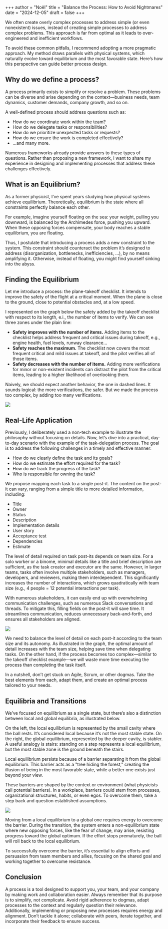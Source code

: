 +++
author = "Noël"
title = "Balance the Process: How to Avoid Nightmares"
date = "2024-12-05"
draft = false
+++

We often create overly complex processes to address simple (or even nonexistent) issues, instead of creating simple processes to address complex problems. This approach is far from optimal as it leads to over-engineered and inefficient workflows.

To avoid these common pitfalls, I recommend adopting a more pragmatic approach. My method draws parallels with physical systems, which naturally evolve toward equilibrium and the most favorable state. Here’s how this perspective can guide better process design.

## Why do we define a process?

A process primarily exists to simplify or resolve a problem. These problems can be diverse and arise depending on the context—business needs, team dynamics, customer demands, company growth, and so on.

A well-defined process should address questions such as:

* How do we coordinate work within the team?  
* How do we delegate tasks or responsibilities?  
* How do we prioritize unexpected tasks or requests?  
* How do we ensure the work is completed effectively?  
* …and many more.

Numerous frameworks already provide answers to these types of questions. Rather than proposing a new framework, I want to share my experience in designing and implementing processes that address these challenges effectively.

## What is an Equilibrium?

As a former physicist, I’ve spent years studying how physical systems achieve equilibrium. Theoretically, equilibrium is the state where all constraints perfectly balance each other.

For example, imagine yourself floating on the sea: your weight, pulling you downward, is balanced by the Archimedes force, pushing you upward. When these opposing forces compensate, your body reaches a stable equilibrium, you are floating.

Thus, I postulate that introducing a process adds a new constraint to the system. This constraint should counteract the problem it’s designed to address (disorganization, bottlenecks, inefficiencies, …), by no means amplifying it. Otherwise, instead of floating, you might find yourself sinking into the abyss.

## Finding the Equilibrium

Let me introduce a process: the plane-takeoff checklist. It intends to improve the safety of the flight at a critical moment. When the plane is close to the ground, close to potential obstacles and, at a low speed.

I represented on the graph below the safety added by the takeoff checklist with respect to its length, e.i., the number of items to verify. We can see three zones under the plain line:

* **Safety improves with the number of items.** Adding items to the checklist helps address frequent and critical issues during takeoff, e.g., engine health, fuel levels, runway clearance…  
* **Safety reaches the maximum.** The checklist now covers the most frequent critical and mild issues at takeoff, and the pilot verifies all of those items.  
* **Safety decreases with the number of items.** Adding more verifications for minor or non-existent incidents can distract the pilot from the critical items, leading to a higher likelihood of overlooking them.

Naively, we should expect another behavior, the one in dashed lines. It sounds logical: the more verifications, the safer. But we made the process too complex, by adding too many verifications.  

![](images/image1.png)

## Real-Life Application

Previously, I deliberately used a non-tech example to illustrate the philosophy without focusing on details. Now, let’s dive into a practical, day-to-day scenario with the example of the task-delegation process. The goal is to address the following challenges in a timely and effective manner:

* How do we clearly define the task and its goals?  
* How do we estimate the effort required for the task?  
* How do we track the progress of the task?  
* Who is responsible for owning the task?

We propose mapping each task to a single post-it. The content on the post-it can vary, ranging from a simple title to more detailed information, including:

* Title  
* Owner  
* Status  
* Description  
* Implementation details  
* User story  
* Acceptance test  
* Dependencies  
* Estimate

The level of detail required on task post-its depends on team size. For a solo worker or a binome, minimal details like a title and brief description are sufficient, as the task creator and executor are the same. However, in larger teams, tasks often involve multiple stakeholders, such as managers, developers, and reviewers, making them interdependent. This significantly increases the number of interactions, which grows quadratically with team size (e.g., 4 people \= 12 potential interactions per task).

With numerous stakeholders, it can easily end up with overwhelming communication challenges, such as numerous Slack conversations and threads. To mitigate this, filling fields on the post-it will save time. It streamlines communication, reduces unnecessary back-and-forth, and ensures all stakeholders are aligned.

![](images/image2.png)

We need to balance the level of detail on each post-it according to the team size and its autonomy. As illustrated in the graph, the optimal amount of detail increases with the team size, helping save time when delegating tasks. On the other hand, if the process becomes too complex—similar to the takeoff checklist example—we will waste more time executing the process than completing the task itself.

In a nutshell, don’t get stuck on Agile, Scrum, or other dogmas. Take the best elements from each, adapt them, and create an optimal process tailored to your needs.

## Equilibria and Transitions

We’ve focused on equilibrium as a single state, but there’s also a distinction between local and global equilibria, as illustrated below.  

On the left, the local equilibrium is represented by the small cavity where the ball rests. It’s considered local because it’s not the most stable state. On the right, the global equilibrium, represented by the deeper cavity, is stabler. A useful analogy is stairs: standing on a step represents a local equilibrium, but the most stable zone is the ground beneath the stairs.  

Local equilibrium persists because of a barrier separating it from the global equilibrium. This barrier acts as a "tree hiding the forest," creating the illusion of being in the most favorable state, while a better one exists just beyond your view.  

These barriers are shaped by the context or environment (what physicists call potential barriers). In a workplace, barriers could stem from processes, organizational structures, habits, or even egos. To overcome them, take a step back and question established assumptions.  

![](images/image3.png)

Moving from a local equilibrium to a global one requires energy to overcome the barrier. During the transition, the system enters a non-equilibrium state where new opposing forces, like the fear of change, may arise, resisting progress toward the global optimum. If the effort stops prematurely, the ball will roll back to the local equilibrium.

To successfully overcome the barrier, it’s essential to align efforts and persuasion from team members and allies, focusing on the shared goal and working together to overcome resistance.

## Conclusion

A process is a tool designed to support you, your team, and your company by making work and collaboration easier. Always remember that its purpose is to simplify, not complicate. Avoid rigid adherence to dogmas, adapt processes to the context and regularly question their relevance. Additionally, implementing or proposing new processes requires energy and alignment. Don’t tackle it alone; collaborate with peers, iterate together, and incorporate their feedback to ensure success.